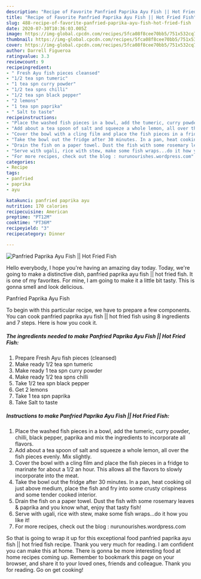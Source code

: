 ```yaml
---
description: "Recipe of Favorite Panfried Paprika Ayu Fish || Hot Fried Fish"
title: "Recipe of Favorite Panfried Paprika Ayu Fish || Hot Fried Fish"
slug: 488-recipe-of-favorite-panfried-paprika-ayu-fish-hot-fried-fish
date: 2020-07-30T10:36:03.005Z
image: https://img-global.cpcdn.com/recipes/5fca08f8cee70bb5/751x532cq70/panfried-paprika-ayu-fish-hot-fried-fish-recipe-main-photo.jpg
thumbnail: https://img-global.cpcdn.com/recipes/5fca08f8cee70bb5/751x532cq70/panfried-paprika-ayu-fish-hot-fried-fish-recipe-main-photo.jpg
cover: https://img-global.cpcdn.com/recipes/5fca08f8cee70bb5/751x532cq70/panfried-paprika-ayu-fish-hot-fried-fish-recipe-main-photo.jpg
author: Darrell Figueroa
ratingvalue: 3.3
reviewcount: 9
recipeingredient:
- " Fresh Ayu fish pieces cleansed"
- "1/2 tea spn tumeric"
- "1 tea spn curry powder"
- "1/2 tea spns chilli"
- "1/2 tea spn black pepper"
- "2 lemons"
- "1 tea spn paprika"
- " Salt to taste"
recipeinstructions:
- "Place the washed fish pieces in a bowl, add the tumeric, curry powder, chilli, black pepper, paprika and mix the ingredients to incorporate all flavors."
- "Add about a tea spoon of salt and squeeze a whole lemon, all over the fish pieces evenly. Mix slightly."
- "Cover the bowl with a cling film and place the fish pieces in a fridge to marinate for about a 1/2 an hour. This allows all the flavors to slowly incorporate into the meat."
- "Take the bowl out the fridge after 30 minutes. In a pan, heat cooking oil just above medium, place the fish and fry into some crusty crispiness and some tender cooked interior."
- "Drain the fish on a paper towel. Dust the fish with some rosemary leaves &amp; paprika and you know what, enjoy that tasty fish!"
- "Serve with ugali, rice with stew, make some fish wraps...do it how you like it!"
- "For more recipes, check out the blog : nurunourishes.wordpress.com"
categories:
- Recipe
tags:
- panfried
- paprika
- ayu

katakunci: panfried paprika ayu 
nutrition: 170 calories
recipecuisine: American
preptime: "PT12M"
cooktime: "PT36M"
recipeyield: "3"
recipecategory: Dinner

---
```



![Panfried Paprika Ayu Fish || Hot Fried Fish](https://img-global.cpcdn.com/recipes/5fca08f8cee70bb5/751x532cq70/panfried-paprika-ayu-fish-hot-fried-fish-recipe-main-photo.jpg)

Hello everybody, I hope you're having an amazing day today. Today, we're going to make a distinctive dish, panfried paprika ayu fish || hot fried fish. It is one of my favorites. For mine, I am going to make it a little bit tasty. This is gonna smell and look delicious.

Panfried Paprika Ayu Fish 

To begin with this particular recipe, we have to prepare a few components. You can cook panfried paprika ayu fish || hot fried fish using 8 ingredients and 7 steps. Here is how you cook it.

##### The ingredients needed to make Panfried Paprika Ayu Fish || Hot Fried Fish:

1. Prepare  Fresh Ayu fish pieces (cleansed)
1. Make ready 1/2 tea spn tumeric
1. Make ready 1 tea spn curry powder
1. Make ready 1/2 tea spns chilli
1. Take 1/2 tea spn black pepper
1. Get 2 lemons
1. Take 1 tea spn paprika
1. Take  Salt to taste




##### Instructions to make Panfried Paprika Ayu Fish || Hot Fried Fish:

1. Place the washed fish pieces in a bowl, add the tumeric, curry powder, chilli, black pepper, paprika and mix the ingredients to incorporate all flavors.
1. Add about a tea spoon of salt and squeeze a whole lemon, all over the fish pieces evenly. Mix slightly.
1. Cover the bowl with a cling film and place the fish pieces in a fridge to marinate for about a 1/2 an hour. This allows all the flavors to slowly incorporate into the meat.
1. Take the bowl out the fridge after 30 minutes. In a pan, heat cooking oil just above medium, place the fish and fry into some crusty crispiness and some tender cooked interior.
1. Drain the fish on a paper towel. Dust the fish with some rosemary leaves &amp; paprika and you know what, enjoy that tasty fish!
1. Serve with ugali, rice with stew, make some fish wraps...do it how you like it!
1. For more recipes, check out the blog : nurunourishes.wordpress.com




So that is going to wrap it up for this exceptional food panfried paprika ayu fish || hot fried fish recipe. Thank you very much for reading. I am confident you can make this at home. There is gonna be more interesting food at home recipes coming up. Remember to bookmark this page on your browser, and share it to your loved ones, friends and colleague. Thank you for reading. Go on get cooking!
